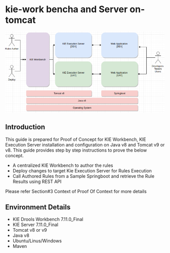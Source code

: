 # kie-work bencha and Server on-tomcat
![Kie-Setup](KieSetup.png)

## Introduction
This guide is prepared for Proof of Concept for KIE Workbench, KIE Execution Server installation and
configuration on Java v8 and Tomcat v9 or v8. This guide provides step by step instructions to prove the
below concept.
- A centralized KIE Workbench to author the rules
- Deploy changes to target Kie Execution Server for Rules Execution
- Call Authored Rules from a Sample Springboot and retrieve the Rule Results using REST API

Please refer Section#3 Context of Proof Of Context for more details

## Environment Details
- KIE Drools Workbench 7.11.0_Final
- KIE Server 7.11.0_Final
- Tomcat v8 or v9
- Java v8
- Ubuntu/Linus/Windows
- Maven
